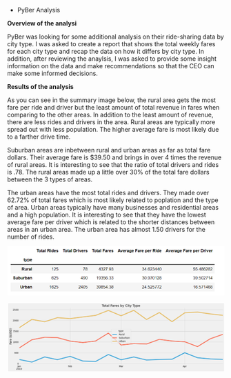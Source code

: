 * PyBer Analysis

**Overview of the analysi**

PyBer was looking for some additional analysis on their ride-sharing data by city type.  I was asked to create a report that shows the total weekly fares for each city type and recap the data on how it differs by city type.  In addition, after reviewing the anaylsis, I was asked to provide some insight information on the data and make recommendations so that the CEO can make some informed decisions.

**Results of the analysis**

As you can see in the summary image below, the rural area gets the most fare per ride and driver but the least amount of total revenue in fares when comparing to the other areas.  In addition to the least amount of revenue, there are less rides and drivers in the area.  Rural areas are typically more spread out with less population.  The higher average fare is most likely due to a farther drive time.  

Suburban areas are inbetween rural and urban areas as far as total fare dollars.  Their average fare is $39.50 and brings in over 4 times the revenue of rural areas.  It is interesting to see that the ratio of total drivers and rides is .78.  The rural areas made up a little over 30% of the total fare dollars between the 3 types of areas.

The urban areas have the most total rides and drivers.  They made over 62.72% of total fares which is most likely related to poplation and the type of area.  Urban areas typically have many businesses and residential areas and a high population.  It is interesting to see that they have the lowest average fare per driver which is related to the shorter distances between areas in an urban area.  The urban area has almost 1.50 drivers for the number of rides.  


![](/Resources/PyBer_Summary.png)

![](/Resources/Total_Fares_Graph.png)
